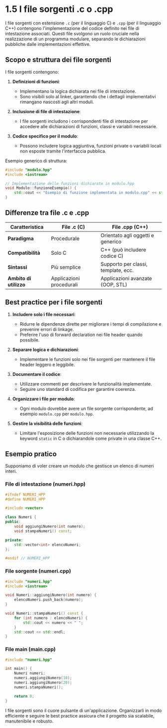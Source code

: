 # 1.5 I file sorgenti .c o .cpp

I file sorgenti con estensione `.c` (per il linguaggio C) e `.cpp` (per il linguaggio C++) contengono l'implementazione del codice definito nei file di intestazione associati. Questi file svolgono un ruolo cruciale nella realizzazione di un programma modulare, separando le dichiarazioni pubbliche dalle implementazioni effettive.

## Scopo e struttura dei file sorgenti

I file sorgenti contengono:

1. **Definizioni di funzioni**:
   - Implementano la logica dichiarata nei file di intestazione.
   - Sono visibili solo al linker, garantendo che i dettagli implementativi rimangano nascosti agli altri moduli.

2. **Inclusione di file di intestazione**:
   - I file sorgenti includono i corrispondenti file di intestazione per accedere alle dichiarazioni di funzioni, classi e variabili necessarie.

3. **Codice specifico per il modulo**:
   - Possono includere logica aggiuntiva, funzioni private o variabili locali non esposte tramite l'interfaccia pubblica.

Esempio generico di struttura:

```cpp
#include "modulo.hpp"
#include <iostream>

// Implementazione delle funzioni dichiarate in modulo.hpp
void Modulo::funzioneEsempio() {
    std::cout << "Esempio di funzione implementata in modulo.cpp" << std::endl;
}
```

## Differenze tra file .c e .cpp

| **Caratteristica**           | **File .c (C)**                        | **File .cpp (C++)**                 |
|------------------------------|-----------------------------------------|-------------------------------------|
| **Paradigma**                | Procedurale                            | Orientato agli oggetti e generico   |
| **Compatibilità**           | Solo C                                 | C++ (può includere codice C)       |
| **Sintassi**                 | Più semplice                          | Supporto per classi, template, ecc. |
| **Ambito di utilizzo**       | Applicazioni procedurali               | Applicazioni avanzate (OOP, STL)    |

## Best practice per i file sorgenti

1. **Includere solo i file necessari**:
   - Ridurre le dipendenze dirette per migliorare i tempi di compilazione e prevenire errori di linkage.
   - Preferire l'uso di forward declaration nei file header quando possibile.

2. **Separare logica e dichiarazioni**:
   - Implementare le funzioni solo nei file sorgenti per mantenere il file header leggero e leggibile.

3. **Documentare il codice**:
   - Utilizzare commenti per descrivere le funzionalità implementate.
   - Seguire uno standard di codifica per garantire coerenza.

4. **Organizzare i file per modulo**:
   - Ogni modulo dovrebbe avere un file sorgente corrispondente, ad esempio `modulo.cpp` per `modulo.hpp`.

5. **Gestire la visibilità delle funzioni**:
   - Limitare l'esposizione delle funzioni non necessarie utilizzando la keyword `static` in C o dichiarandole come private in una classe C++.

## Esempio pratico

Supponiamo di voler creare un modulo che gestisce un elenco di numeri interi.

### File di intestazione (numeri.hpp)

```cpp
#ifndef NUMERI_HPP
#define NUMERI_HPP

#include <vector>

class Numeri {
public:
    void aggiungiNumero(int numero);
    void stampaNumeri() const;

private:
    std::vector<int> elencoNumeri;
};

#endif // NUMERI_HPP
```

### File sorgente (numeri.cpp)

```cpp
#include "numeri.hpp"
#include <iostream>

void Numeri::aggiungiNumero(int numero) {
    elencoNumeri.push_back(numero);
}

void Numeri::stampaNumeri() const {
    for (int numero : elencoNumeri) {
        std::cout << numero << " ";
    }
    std::cout << std::endl;
}
```

### File main (main.cpp)

```cpp
#include "numeri.hpp"

int main() {
    Numeri numeri;
    numeri.aggiungiNumero(10);
    numeri.aggiungiNumero(20);
    numeri.stampaNumeri();

    return 0;
}
```

I file sorgenti sono il cuore pulsante di un'applicazione. Organizzarli in modo efficiente e seguire le best practice assicura che il progetto sia scalabile, manutenibile e robusto.

